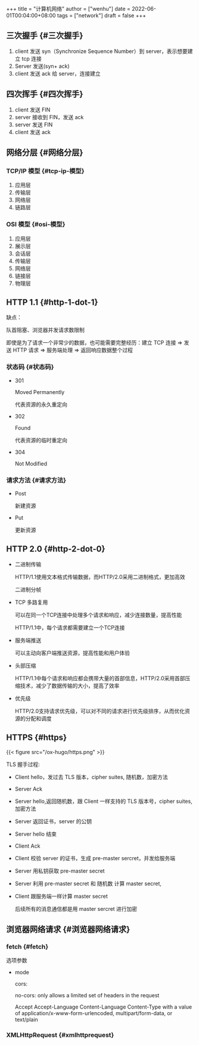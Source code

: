+++
title = "计算机网络"
author = ["wenhu"]
date = 2022-06-01T00:04:00+08:00
tags = ["network"]
draft = false
+++

## 三次握手 {#三次握手}

1.  client 发送 syn（Synchronize Sequence Number）到 server，表示想要建立 tcp 连接
2.  Server 发送(syn+ ack)
3.  client 发送 ack 给 server，连接建立


## 四次挥手 {#四次挥手}

1.  client 发送 FIN
2.  server 接收到 FIN，发送 ack
3.  server 发送 FIN
4.  client 发送 ack


## 网络分层 {#网络分层}


### TCP/IP 模型 {#tcp-ip-模型}

1.  应用层
2.  传输层
3.  网络层
4.  链路层


### OSI 模型 {#osi-模型}

1.  应用层
2.  展示层
3.  会话层
4.  传输层
5.  网络层
6.  链接层
7.  物理层


## HTTP 1.1 {#http-1-dot-1}

缺点：

队首阻塞、浏览器并发请求数限制

即使是为了请求一个非常少的数据，也可能需要完整经历：建立 TCP 连接 =&gt; 发送 HTTP 请求 =&gt; 服务端处理 =&gt; 返回响应数据整个过程


### 状态码 {#状态码}

-   301

    Moved Permanently

    代表资源的永久重定向

-   302

    Found

    代表资源的临时重定向

-   304

    Not Modified


### 请求方法 {#请求方法}

-   Post

    新建资源

-   Put

    更新资源


## HTTP 2.0 {#http-2-dot-0}

-   二进制传输

    HTTP/1.1使用文本格式传输数据，而HTTP/2.0采用二进制格式，更加高效

    二进制分帧

-   TCP 多路复用

    可以在同一个TCP连接中处理多个请求和响应，减少连接数量，提高性能

    HTTP/1.1中，每个请求都需要建立一个TCP连接

-   服务端推送

    可以主动向客户端推送资源，提高性能和用户体验

-   头部压缩

    HTTP/1.1中每个请求和响应都会携带大量的首部信息，HTTP/2.0采用首部压缩技术，减少了数据传输的大小，提高了效率

-   优先级

    HTTP/2.0支持请求优先级，可以对不同的请求进行优先级排序，从而优化资源的分配和调度


## HTTPS {#https}

{{< figure src="/ox-hugo/https.png" >}}

TLS 握手过程:

-   Client hello，发过去 TLS 版本，cipher suites, 随机数，加密方法
-   Server Ack
-   Server hello,返回随机数，跟 Client 一样支持的 TLS 版本号，cipher suites,加密方法
-   Server 返回证书，server 的公钥
-   Server hello 结束
-   Client Ack
-   Client 校验 server 的证书，生成 pre-master sercret，并发给服务端
-   Server 用私钥获取 pre-master secret
-   Server 利用 pre-master secret 和 随机数 计算 master secret,
-   Client 跟服务端一样计算 master secret

    后续所有的消息通信都是用 master sercret 进行加密


## 浏览器网络请求 {#浏览器网络请求}


### fetch {#fetch}

选项参数

-   mode

    cors:

    no-cors: only allows a limited set of headers in the request

    Accept
    Accept-Language
    Content-Language
    Content-Type with a value of application/x-www-form-urlencoded, multipart/form-data, or text/plain


### XMLHttpRequest {#xmlhttprequest}
